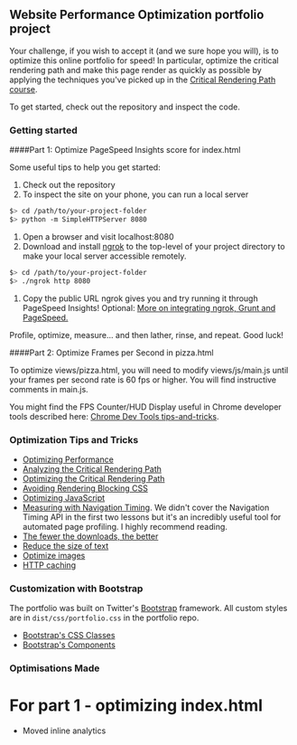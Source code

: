 ## Website Performance Optimization portfolio project

Your challenge, if you wish to accept it (and we sure hope you will), is to optimize this online portfolio for speed! In particular, optimize the critical rendering path and make this page render as quickly as possible by applying the techniques you've picked up in the [Critical Rendering Path course](https://www.udacity.com/course/ud884).

To get started, check out the repository and inspect the code.

### Getting started

####Part 1: Optimize PageSpeed Insights score for index.html

Some useful tips to help you get started:

1. Check out the repository
1. To inspect the site on your phone, you can run a local server

  ```bash
  $> cd /path/to/your-project-folder
  $> python -m SimpleHTTPServer 8080
  ```

1. Open a browser and visit localhost:8080
1. Download and install [ngrok](https://ngrok.com/) to the top-level of your project directory to make your local server accessible remotely.

  ``` bash
  $> cd /path/to/your-project-folder
  $> ./ngrok http 8080
  ```

1. Copy the public URL ngrok gives you and try running it through PageSpeed Insights! Optional: [More on integrating ngrok, Grunt and PageSpeed.](http://www.jamescryer.com/2014/06/12/grunt-pagespeed-and-ngrok-locally-testing/)

Profile, optimize, measure... and then lather, rinse, and repeat. Good luck!

####Part 2: Optimize Frames per Second in pizza.html

To optimize views/pizza.html, you will need to modify views/js/main.js until your frames per second rate is 60 fps or higher. You will find instructive comments in main.js. 

You might find the FPS Counter/HUD Display useful in Chrome developer tools described here: [Chrome Dev Tools tips-and-tricks](https://developer.chrome.com/devtools/docs/tips-and-tricks).

### Optimization Tips and Tricks
* [Optimizing Performance](https://developers.google.com/web/fundamentals/performance/ "web performance")
* [Analyzing the Critical Rendering Path](https://developers.google.com/web/fundamentals/performance/critical-rendering-path/analyzing-crp.html "analyzing crp")
* [Optimizing the Critical Rendering Path](https://developers.google.com/web/fundamentals/performance/critical-rendering-path/optimizing-critical-rendering-path.html "optimize the crp!")
* [Avoiding Rendering Blocking CSS](https://developers.google.com/web/fundamentals/performance/critical-rendering-path/render-blocking-css.html "render blocking css")
* [Optimizing JavaScript](https://developers.google.com/web/fundamentals/performance/critical-rendering-path/adding-interactivity-with-javascript.html "javascript")
* [Measuring with Navigation Timing](https://developers.google.com/web/fundamentals/performance/critical-rendering-path/measure-crp.html "nav timing api"). We didn't cover the Navigation Timing API in the first two lessons but it's an incredibly useful tool for automated page profiling. I highly recommend reading.
* <a href="https://developers.google.com/web/fundamentals/performance/optimizing-content-efficiency/eliminate-downloads.html">The fewer the downloads, the better</a>
* <a href="https://developers.google.com/web/fundamentals/performance/optimizing-content-efficiency/optimize-encoding-and-transfer.html">Reduce the size of text</a>
* <a href="https://developers.google.com/web/fundamentals/performance/optimizing-content-efficiency/image-optimization.html">Optimize images</a>
* <a href="https://developers.google.com/web/fundamentals/performance/optimizing-content-efficiency/http-caching.html">HTTP caching</a>

### Customization with Bootstrap
The portfolio was built on Twitter's <a href="http://getbootstrap.com/">Bootstrap</a> framework. All custom styles are in `dist/css/portfolio.css` in the portfolio repo.

* <a href="http://getbootstrap.com/css/">Bootstrap's CSS Classes</a>
* <a href="http://getbootstrap.com/components/">Bootstrap's Components</a>



### Optimisations Made

# For part 1 - optimizing index.html

* Moved inline analytics <script> to a separate file and loaded this asyncnchronously to remove from the CRP.
* Added media queries to specific css files to remove from CRP.
* Inlined css styles to reduce CRP roundtrip by 1.
* Saved the first 3 list images locally.
* Reduced image size of pizzeria.jpg using a smaller/appropriate native version for index.html.
* Optimized all images firstly using Illustrator, and then with Grunt imagemin.
* Loaded google fonts using Web Font Loader JavaScript.
* Added .htaccess file to the root directory - which in my case is bethpalmer.co.uk - to enable compression and caching of files for this project which can be found at bethpalmer.co.uk/web-op. I have also left this in the root of the project repo on github so that you can check the contents, although it doesn't show in the bethpalmer.co.uk/web-op directory as this is not the correct place for it.

# For part 2 - optimizing pizza javascript to run at 60fps

* Replaced all querySelectors with getELementsByID or getElementsByClass selectors to reduce querying of the DOM.
* Caching elements in a loop that remain constant, outside of the loop.
* Separating all instances of where layout and style processes were happening within the same loop. 
* Optimizing event listeners and animations by using requestAnimationFrame.
* Using transform / translate to move elements to keep changes on the composite layer rather than recalculating  style and layout.
* Working out exactly how many elements are needed to render on the screen rather than including unnecessary ones.


### Notes

* I decided to host the project on my own site for ease for myself, and becuase of the complication of not being able to utilise .htcaccess files on github pages. But I don't see from the project details / rubric that this would be problematic.


